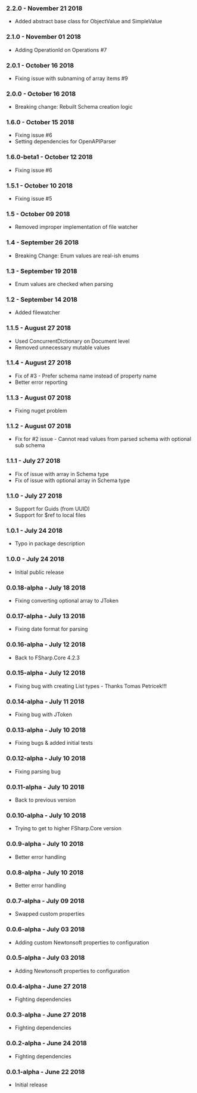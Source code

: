 ### 2.2.0 - November 21 2018
* Added abstract base class for ObjectValue and SimpleValue

### 2.1.0 - November 01 2018
* Adding OperationId on Operations #7

### 2.0.1 - October 16 2018
* Fixing issue with subnaming of array items #9

### 2.0.0 - October 16 2018
* Breaking change: Rebuilt Schema creation logic

### 1.6.0 - October 15 2018
* Fixing issue #6
* Setting dependencies for OpenAPIParser

### 1.6.0-beta1 - October 12 2018
* Fixing issue #6

### 1.5.1 - October 10 2018
* Fixing issue #5

### 1.5 - October 09 2018
* Removed improper implementation of file watcher

### 1.4 - September 26 2018
* Breaking Change: Enum values are real-ish enums

### 1.3 - September 19 2018
* Enum values are checked when parsing

### 1.2 - September 14 2018
* Added filewatcher

### 1.1.5 - August 27 2018
* Used ConcurrentDictionary on Document level
* Removed unnecessary mutable values

### 1.1.4 - August 27 2018
* Fix of #3 - Prefer schema name instead of property name
* Better error reporting

### 1.1.3 - August 07 2018
* Fixing nuget problem

### 1.1.2 - August 07 2018
* Fix for #2 issue - Cannot read values from parsed schema with optional sub schema

### 1.1.1 - July 27 2018
* Fix of issue with array in Schema type
* Fix of issue with optional array in Schema type

### 1.1.0 - July 27 2018
* Support for Guids (from UUID)
* Support for $ref to local files

### 1.0.1 - July 24 2018
* Typo in package description

### 1.0.0 - July 24 2018
* Initial public release

### 0.0.18-alpha - July 18 2018
* Fixing converting optional array to JToken

### 0.0.17-alpha - July 13 2018
* Fixing date format for parsing

### 0.0.16-alpha - July 12 2018
* Back to FSharp.Core 4.2.3

### 0.0.15-alpha - July 12 2018
* Fixing bug with creating List types - Thanks Tomas Petricek!!!

### 0.0.14-alpha - July 11 2018
* Fixing bug with JToken

### 0.0.13-alpha - July 10 2018
* Fixing bugs & added initial tests

### 0.0.12-alpha - July 10 2018
* Fixing parsing bug

### 0.0.11-alpha - July 10 2018
* Back to previous version

### 0.0.10-alpha - July 10 2018
* Trying to get to higher FSharp.Core version

### 0.0.9-alpha - July 10 2018
* Better error handling

### 0.0.8-alpha - July 10 2018
* Better error handling

### 0.0.7-alpha - July 09 2018
* Swapped custom properties

### 0.0.6-alpha - July 03 2018
* Adding custom Newtonsoft properties to configuration

### 0.0.5-alpha - July 03 2018
* Adding Newtonsoft properties to configuration

### 0.0.4-alpha - June 27 2018
* Fighting dependencies

### 0.0.3-alpha - June 27 2018
* Fighting dependencies

### 0.0.2-alpha - June 24 2018
* Fighting dependencies

### 0.0.1-alpha - June 22 2018
* Initial release